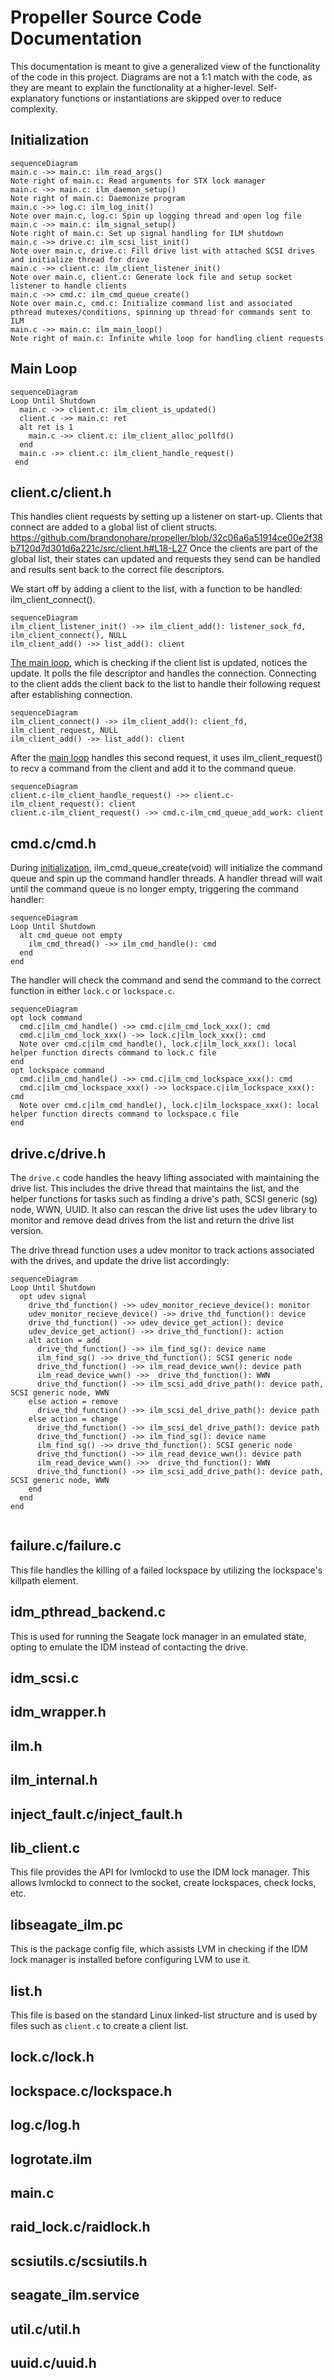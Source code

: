 # Propeller Source Code Documentation
This documentation is meant to give a generalized view of the functionality of the code in this project. Diagrams are not a 1:1 match with the code, as they are meant to explain the functionality at a higher-level. Self-explanatory functions or instantiations are skipped over to reduce complexity. 
## Initialization
```mermaid
sequenceDiagram
main.c ->> main.c: ilm_read_args()
Note right of main.c: Read arguments for STX lock manager
main.c ->> main.c: ilm_daemon_setup()
Note right of main.c: Daemonize program
main.c ->> log.c: ilm_log_init()
Note over main.c, log.c: Spin up logging thread and open log file
main.c ->> main.c: ilm_signal_setup()
Note right of main.c: Set up signal handling for ILM shutdown
main.c ->> drive.c: ilm_scsi_list_init()
Note over main.c, drive.c: Fill drive list with attached SCSI drives and initialize thread for drive
main.c ->> client.c: ilm_client_listener_init()
Note over main.c, client.c: Generate lock file and setup socket listener to handle clients
main.c ->> cmd.c: ilm_cmd_queue_create()
Note over main.c, cmd.c: Initialize command list and associated pthread mutexes/conditions, spinning up thread for commands sent to ILM
main.c ->> main.c: ilm_main_loop()
Note right of main.c: Infinite while loop for handling client requests
```
## Main Loop
```mermaid
sequenceDiagram
Loop Until Shutdown
  main.c ->> client.c: ilm_client_is_updated()
  client.c ->> main.c: ret
  alt ret is 1
    main.c ->> client.c: ilm_client_alloc_pollfd()
  end
  main.c ->> client.c: ilm_client_handle_request()
 end
```
## client.c/client.h
This handles client requests by setting up a listener on start-up. Clients that connect are added to a global list of client structs.
https://github.com/brandonohare/propeller/blob/32c06a6a51914ce00e2f38b7120d7d301d6a221c/src/client.h#L18-L27
Once the clients are part of the global list, their states can updated and requests they send can be handled and results sent back to the correct file descriptors.

We start off by adding a client to the list, with a function to be handled: ilm_client_connect().
```mermaid
sequenceDiagram
ilm_client_listener_init() ->> ilm_client_add(): listener_sock_fd, ilm_client_connect(), NULL
ilm_client_add() ->> list_add(): client
```
[The main loop](#main-loop), which is checking if the client list is updated, notices the update. It polls the file descriptor and handles the connection. 
Connecting to the client adds the client back to the list to handle their following request after establishing connection. 
```mermaid
sequenceDiagram
ilm_client_connect() ->> ilm_client_add(): client_fd, ilm_client_request, NULL
ilm_client_add() ->> list_add(): client
```
After the [main loop](#main-loop) handles this second request, it uses ilm_client_request() to recv a command from the client and add it to the command queue.
```mermaid
sequenceDiagram
client.c-ilm_client_handle_request() ->> client.c-ilm_client_request(): client
client.c-ilm_client_request() ->> cmd.c-ilm_cmd_queue_add_work: client
```
## cmd.c/cmd.h
During [initialization](#initialization), ilm_cmd_queue_create(void) will initialize the command queue and spin up the command handler threads. A handler thread will wait until the command queue is no longer empty, triggering the command handler:
```mermaid
sequenceDiagram
Loop Until Shutdown
  alt cmd_queue not empty
    ilm_cmd_thread() ->> ilm_cmd_handle(): cmd
  end
end
```
The handler will check the command and send the command to the correct function in either `lock.c` or `lockspace.c`.
```mermaid
sequenceDiagram
opt lock command
  cmd.c|ilm_cmd_handle() ->> cmd.c|ilm_cmd_lock_xxx(): cmd
  cmd.c|ilm_cmd_lock_xxx() ->> lock.c|ilm_lock_xxx(): cmd
  Note over cmd.c|ilm_cmd_handle(), lock.c|ilm_lock_xxx(): local helper function directs command to lock.c file
end
opt lockspace command
  cmd.c|ilm_cmd_handle() ->> cmd.c|ilm_cmd_lockspace_xxx(): cmd
  cmd.c|ilm_cmd_lockspace_xxx() ->> lockspace.c|ilm_lockspace_xxx(): cmd
  Note over cmd.c|ilm_cmd_handle(), lock.c|ilm_lockspace_xxx(): local helper function directs command to lockspace.c file
end
```
## drive.c/drive.h
The `drive.c` code handles the heavy lifting associated with maintaining the drive list. This includes the drive thread that maintains the list, and the helper functions for tasks such as finding a drive's path, SCSI generic (sg) node, WWN, UUID. It also can rescan the drive list uses the udev library to monitor and remove dead drives from the list and return the drive list version. 

The drive thread function uses a udev monitor to track actions associated with the drives, and update the drive list accordingly:
```mermaid
sequenceDiagram
Loop Until Shutdown
  opt udev signal
    drive_thd_function() ->> udev_monitor_recieve_device(): monitor
    udev_monitor_recieve_device() ->> drive_thd_function(): device
    drive_thd_function() ->> udev_device_get_action(): device
    udev_device_get_action() ->> drive_thd_function(): action
    alt action = add
      drive_thd_function() ->> ilm_find_sg(): device name
      ilm_find_sg() ->> drive_thd_function(): SCSI generic node
      drive_thd_function() ->> ilm_read_device_wwn(): device path
      ilm_read_device_wwn() ->>  drive_thd_function(): WWN
      drive_thd_function() ->> ilm_scsi_add_drive_path(): device path, SCSI generic node, WWN
    else action = remove
      drive_thd_function() ->> ilm_scsi_del_drive_path(): device path
    else action = change
      drive_thd_function() ->> ilm_scsi_del_drive_path(): device path
      drive_thd_function() ->> ilm_find_sg(): device name
      ilm_find_sg() ->> drive_thd_function(): SCSI generic node
      drive_thd_function() ->> ilm_read_device_wwn(): device path
      ilm_read_device_wwn() ->>  drive_thd_function(): WWN
      drive_thd_function() ->> ilm_scsi_add_drive_path(): device path, SCSI generic node, WWN
    end
  end
end
      
```

## failure.c/failure.c
This file handles the killing of a failed lockspace by utilizing the lockspace's killpath element.
## idm_pthread_backend.c
This is used for running the Seagate lock manager in an emulated state, opting to emulate the IDM instead of contacting the drive. 
## idm_scsi.c

## idm_wrapper.h

## ilm.h

## ilm_internal.h

## inject_fault.c/inject_fault.h

## lib_client.c
This file provides the API for lvmlockd to use the IDM lock manager. This allows lvmlockd to connect to the socket, create lockspaces, check locks, etc.
## libseagate_ilm.pc
This is the package config file, which assists LVM in checking if the IDM lock manager is installed before configuring LVM to use it.
## list.h
This file is based on the standard Linux linked-list structure and is used by files such as `client.c` to create a client list. 
## lock.c/lock.h

## lockspace.c/lockspace.h

## log.c/log.h

## logrotate.ilm

## main.c

## raid_lock.c/raidlock.h

## scsiutils.c/scsiutils.h

## seagate_ilm.service

## util.c/util.h

## uuid.c/uuid.h
